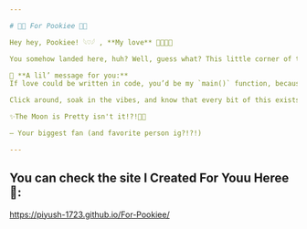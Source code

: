 ```yaml
--- 

# 🌸💖 For Pookiee 💖🌸  

Hey hey, Pookiee! 𓆩♡𓆪 , **My love** 🌸😚🥰🫣

You somehow landed here, huh? Well, guess what? This little corner of the internet is **just for you**—coded with love and wrapped in all the good vibes I could fit in. ✨  

💌 **A lil’ message for you:**  
If love could be written in code, you’d be my `main()` function, because nothing in my world would run without you.  ♾️💖  

Click around, soak in the vibes, and know that every bit of this exists because **you do.**  

✨The Moon is Pretty isn't it!?!🌙💞  

— Your biggest fan (and favorite person ig?!?!)  

---
```


## You can check the site I Created For Youu Heree 🫣: 
https://piyush-1723.github.io/For-Pookiee/
